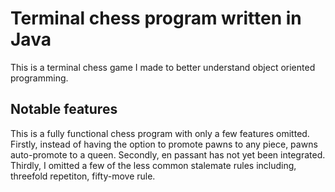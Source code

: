 # Terminal chess program written in Java
This is a terminal chess game I made to better understand object oriented programming.



## Notable features

This is a fully functional chess program with only a few features omitted.
Firstly, instead of having the option to promote pawns to any piece, pawns auto-promote to a queen.
Secondly, en passant has not yet been integrated.
Thirdly, I omitted a few of the less common stalemate rules including, threefold repetiton, fifty-move rule.
